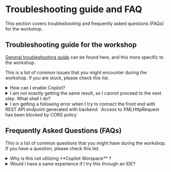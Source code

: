 # Troubleshooting guide and FAQ

This section covers troubleshooting and frequently asked questions (FAQs) for the workshop.

## Troubleshooting guide for the workshop

[General troubleshooting guide](https://docs.github.com/en/copilot/using-github-copilot/troubleshooting-github-copilot) can be found here, and this more specific to the workshop.

This is a list of common issues that you might encounter during the workshop. If you are stuck, please check this list.

<details>
  <summary>How can I enable Copilot?</summary>
  For the workshop, it should be already enabled. If you need any help, please reach out to the GitHub Expert Service team.
</details>

<details>
  <summary>I am not exactly getting the same result, so I cannot proceed to the next step. What shall I do?</summary>
  We put the section together at the end in a way that you can copy-and-paste the code if you want to follow along. If you are not getting the same result, please check the section where you can copy-and-paste the code.
</details>

<details>
  <summary>I am getting a following error when I try to connect the front end with REST API endpoint generated with backend: `Access to XMLHttpRequest has been blocked by CORS policy`</summary>
  This is a common issue when you are trying to connect the front end with the REST API endpoint. Codespace almost exclusively through VS Code and things like port-forwarding work a lot better. Although you can follow the steps in the workshop, you might find it much easier to switch to your local environment through VS Code. If you are still having issues, please reach out to the GitHub.
</details>

## Frequently Asked Questions (FAQs)

This is a list of common questions that you might have during the workshop. If you have a question, please check this list.

<details>
  <summary>Why is this not utilizing **Copilot Worspace** ?</summary>
  **Copilot Workspace** is a new GitHub feature that helps to bootstrap a lot of boilerplate codes and generating resources within the repository. We could have started with **Copilot Workspace** but we wanted to show you how to use Copilot in a more traditional way. If you are interested in learning more about **Copilot Workspace**, please check out the [documentation](https://docs.github.com/en/copilot/using-github-copilot/using-github-copilot-workspace).
</details>

<details>
  <summary>Would I have a same experience if I try this through an IDE?</summary>
  For the most part, yes. Codespace uses the same editor as Visual Studio Code, so you should have the same experience. However, there are some features that are only available in Codespace, such as the ability to run the code in the cloud. And you might encounter issue with **CORS**. If you are having issues, please reach out to the GitHub.
</details>
